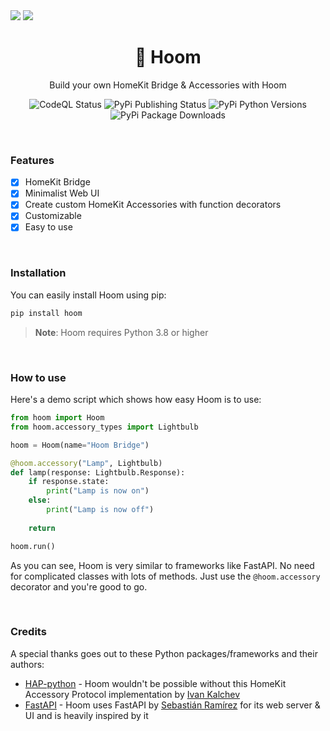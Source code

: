 <img src="https://bcdn.berrysauce.me/shared/hoom-banner-modified.png">
<img src="https://bcdn.berrysauce.me/shared/hoom-ad-modified.png">

<br>

<h1 align="center">🏡 Hoom</h1>
<p align="center">Build your own HomeKit Bridge & Accessories with Hoom</p>
<p align="center">
    <img alt="CodeQL Status" src=https://github.com/berrysauce/hoom/actions/workflows/github-code-scanning/codeql/badge.svg>
    <img alt="PyPi Publishing Status" src=https://github.com/berrysauce/hoom/actions/workflows/python-publish.yml/badge.svg>
    <img alt="PyPi Python Versions" src=https://img.shields.io/pypi/pyversions/hoom>
    <img alt="PyPi Package Downloads" src=https://img.shields.io/pypi/dm/hoom?color=blue>
</p>

<br>

### Features
- [x] HomeKit Bridge
- [x] Minimalist Web UI
- [x] Create custom HomeKit Accessories with function decorators
- [x] Customizable
- [x] Easy to use

<br>

### Installation
You can easily install Hoom using pip:

```bash
pip install hoom
```

> **Note**: Hoom requires Python 3.8 or higher

<br>

### How to use
Here's a demo script which shows how easy Hoom is to use:

```python
from hoom import Hoom
from hoom.accessory_types import Lightbulb

hoom = Hoom(name="Hoom Bridge")

@hoom.accessory("Lamp", Lightbulb)
def lamp(response: Lightbulb.Response):
    if response.state:
        print("Lamp is now on")
    else:
        print("Lamp is now off")
        
    return

hoom.run()
```

As you can see, Hoom is very similar to frameworks like FastAPI. No need for complicated classes with lots of methods. Just use the `@hoom.accessory` decorator and you're good to go.

<br>

### Credits
A special thanks goes out to these Python packages/frameworks and their authors:

- [HAP-python](https://github.com/ikalchev/HAP-python) - Hoom wouldn't be possible without this HomeKit Accessory Protocol implementation by [Ivan Kalchev](https://github.com/ikalchev)
- [FastAPI](https://github.com/tiangolo/fastapi) - Hoom uses FastAPI by [Sebastián Ramírez](https://github.com/tiangolo) for its web server & UI and is heavily inspired by it
